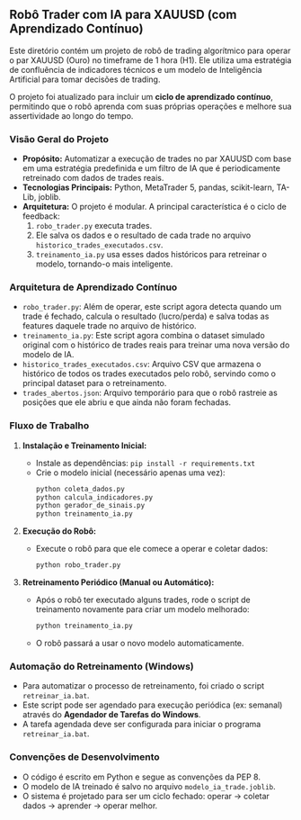 ## Robô Trader com IA para XAUUSD (com Aprendizado Contínuo)

Este diretório contém um projeto de robô de trading algorítmico para operar o par XAUUSD (Ouro) no timeframe de 1 hora (H1). Ele utiliza uma estratégia de confluência de indicadores técnicos e um modelo de Inteligência Artificial para tomar decisões de trading.

O projeto foi atualizado para incluir um **ciclo de aprendizado contínuo**, permitindo que o robô aprenda com suas próprias operações e melhore sua assertividade ao longo do tempo.

### Visão Geral do Projeto

*   **Propósito:** Automatizar a execução de trades no par XAUUSD com base em uma estratégia predefinida e um filtro de IA que é periodicamente retreinado com dados de trades reais.
*   **Tecnologias Principais:** Python, MetaTrader 5, pandas, scikit-learn, TA-Lib, joblib.
*   **Arquitetura:** O projeto é modular. A principal característica é o ciclo de feedback:
    1.  `robo_trader.py` executa trades.
    2.  Ele salva os dados e o resultado de cada trade no arquivo `historico_trades_executados.csv`.
    3.  `treinamento_ia.py` usa esses dados históricos para retreinar o modelo, tornando-o mais inteligente.

### Arquitetura de Aprendizado Contínuo

*   `robo_trader.py`: Além de operar, este script agora detecta quando um trade é fechado, calcula o resultado (lucro/perda) e salva todas as features daquele trade no arquivo de histórico.
*   `treinamento_ia.py`: Este script agora combina o dataset simulado original com o histórico de trades reais para treinar uma nova versão do modelo de IA.
*   `historico_trades_executados.csv`: Arquivo CSV que armazena o histórico de todos os trades executados pelo robô, servindo como o principal dataset para o retreinamento.
*   `trades_abertos.json`: Arquivo temporário para que o robô rastreie as posições que ele abriu e que ainda não foram fechadas.

### Fluxo de Trabalho

1.  **Instalação e Treinamento Inicial:**
    *   Instale as dependências: `pip install -r requirements.txt`
    *   Crie o modelo inicial (necessário apenas uma vez):
        ```bash
        python coleta_dados.py
        python calcula_indicadores.py
        python gerador_de_sinais.py
        python treinamento_ia.py
        ```

2.  **Execução do Robô:**
    *   Execute o robô para que ele comece a operar e coletar dados:
        ```bash
        python robo_trader.py
        ```

3.  **Retreinamento Periódico (Manual ou Automático):**
    *   Após o robô ter executado alguns trades, rode o script de treinamento novamente para criar um modelo melhorado:
        ```bash
        python treinamento_ia.py
        ```
    *   O robô passará a usar o novo modelo automaticamente.

### Automação do Retreinamento (Windows)

*   Para automatizar o processo de retreinamento, foi criado o script `retreinar_ia.bat`.
*   Este script pode ser agendado para execução periódica (ex: semanal) através do **Agendador de Tarefas do Windows**.
*   A tarefa agendada deve ser configurada para iniciar o programa `retreinar_ia.bat`.

### Convenções de Desenvolvimento

*   O código é escrito em Python e segue as convenções da PEP 8.
*   O modelo de IA treinado é salvo no arquivo `modelo_ia_trade.joblib`.
*   O sistema é projetado para ser um ciclo fechado: operar -> coletar dados -> aprender -> operar melhor.